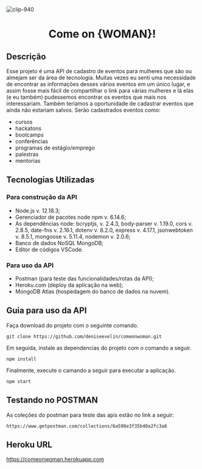 ![clip-940](https://user-images.githubusercontent.com/59587662/101992656-c6512d80-3c93-11eb-9cd1-850882846b1e.png)

# <center>Come on {WOMAN}!</center>

## Descrição

Esse projeto é uma API de cadastro de eventos para mulheres que são ou almejam ser da área de tecnologia. Muitas vezes eu senti uma necessidade de encontrar as informações desses vários eventos em um único lugar, e assim fosse mais fácil de compartilhar o link para várias mulheres e lá elas (e eu também) pudessemos encontrar os eventos que mais nos interessariam. Também teríamos a oportunidade de cadastrar eventos que ainda não estariam salvos. Serão cadastrados eventos como:

- cursos
- hackatons
- bootcamps
- conferências
- programas de estágio/emprego
- palestras
- mentorias

## Tecnologias Utilizadas

### Para construção da API

- Node.js v. 12.18.3;
- Gerenciador de pacotes node npm v. 6.14.6;
- As dependências node:
  bcryptjs, v. 2.4.3,
  body-parser v. 1.19.0,
  cors v. 2.8.5,
  date-fns v. 2.16.1,
  dotenv v. 8.2.0,
  express v. 4.17.1,
  jsonwebtoken v. 8.5.1,
  mongoose v. 5.11.4,
  nodemon v. 2.0.6;
- Banco de dados NoSQL MongoDB;
- Editor de códigos VSCode.

### Para uso da API

- Postman (para teste das funcionalidades/rotas da API);
- Heroku.com (deploy da aplicação na web);
- MongoDB Atlas (hospedagem do banco de dados na nuvem).

## Guia para uso da API

Faça download do projeto com o seguinte comando.

```
git clone https://github.com/deniseevelin/comeonwoman.git
```

Em seguida, instale as dependencias do projeto com o comando a seguir.

```
npm install
```

Finalmente, execute o camando a seguir para executar a aplicação.

```
npm start
```

## Testando no POSTMAN

As coleções do postman para teste das apis estão no link a seguir:

```
https://www.getpostman.com/collections/6a598e3f35b40a2fc3a6
```

## Heroku URL

https://comeonwoman.herokuapp.com
